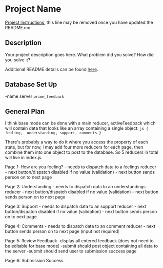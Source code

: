 # Project Name

[Project Instructions](./INSTRUCTIONS.md), this line may be removed once you have updated the README.md

## Description

Your project description goes here. What problem did you solve? How did you solve it?

Additional README details can be found [here](https://github.com/PrimeAcademy/readme-template/blob/master/README.md).


## Database Set Up

-name server `prime_feedback`


## General Plan

I think base mode can be done with a main reducer, activeFeedback which will contain data that looks like an array containing a single object:
    ```js
    {
        feeling, 
        understanding,
        support,
        comments
    }
    ```

There's probably a way to do it where you access the property of each state, but for now, I may add four more reducers for each page, then combine them into one object to post to the database. So 5 reducers in total will live in index.js.

Page 1: How are you feeling?
    - needs to dispatch data to a feelings reducer
    - next button/dispatch disabled if no value (validation)
    - next button sends person on to next page

Page 2: Understanding
    - needs to dispatch data to an understandings reducer
    - next button/dispatch disabled if no value (validation)
    - next button sends person on to next page

Page 3: Support
    - needs to dispatch data to an support reducer
    - next button/dispatch disabled if no value (validation)
    - next button sends person on to next page

Page 4: Comments
    - needs to dispatch data to an comment reducer
    - next button sends person on to next page (input not required)

Page 5: Review Feedback
    -display all entered feedback (does not need to be editable for base mode)
    -submit should post object containing all data to the server
    -submit should send user to submission success page

Page 6: Submission Success